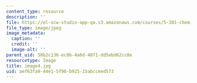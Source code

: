 ```yaml
---
content_type: resource
description: ''
file: https://ol-ocw-studio-app-qa.s3.amazonaws.com/courses/5-301-chemistry-laboratory-techniques-january-iap-2012/aef63fa944e15f98b92515abcceed573_image4.jpg
file_type: image/jpeg
image_metadata:
  caption: ''
  credit: ''
  image-alt: ''
parent_uid: 58b2c136-ec0b-4a6d-48f1-dd5ebd62cc8e
resourcetype: Image
title: image4.jpg
uid: aef63fa9-44e1-5f98-b925-15abcceed573
---
```


